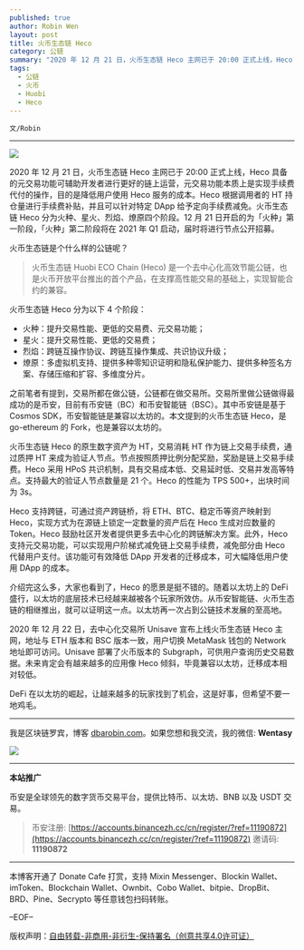 ```yaml
---
published: true
author: Robin Wen
layout: post
title: ⽕币⽣态链 Heco
category: 公链
summary: "2020 年 12 月 21 日，火币生态链 Heco 主网已于 20:00 正式上线，Heco 具备的元交易功能可辅助开发者进行更好的链上运营，元交易功能本质上是实现手续费代付的操作，目的是降低用户使用 Heco 服务的成本。Heco 根据调用者的 HT 持仓量进行手续费补贴，并且可以针对特定 DApp 给予定向手续费减免。火币生态链 Heco 分为火种、星火、烈焰、燎原四个阶段。12 月 21 日开启的为「火种」第一阶段，「火种」第二阶段将在 2021 年 Q1 启动，届时将进行节点公开招募。DeFi 在以太坊的崛起，让越来越多的玩家找到了机会，这是好事，但希望不要一地鸡毛。"
tags:
  - 公链
  - 火币
  - Huobi
  - Heco
---
```


`文/Robin`

***

![](https://cdn.dbarobin.com/oh94hqk.png)

2020 年 12 月 21 日，火币生态链 Heco 主网已于 20:00 正式上线，Heco 具备的元交易功能可辅助开发者进行更好的链上运营，元交易功能本质上是实现手续费代付的操作，目的是降低用户使用 Heco 服务的成本。Heco 根据调用者的 HT 持仓量进行手续费补贴，并且可以针对特定 DApp 给予定向手续费减免。火币生态链 Heco 分为火种、星火、烈焰、燎原四个阶段。12 月 21 日开启的为「火种」第一阶段，「火种」第二阶段将在 2021 年 Q1 启动，届时将进行节点公开招募。

火币生态链是个什么样的公链呢？

> 火币生态链 Huobi ECO Chain (Heco) 是一个去中心化高效节能公链，也是火币开放平台推出的首个产品，在支撑高性能交易的基础上，实现智能合约的兼容。

火币生态链 Heco 分为以下 4 个阶段：

* 火种：提升交易性能、更低的交易费、元交易功能；
* 星火：提升交易性能、更低的交易费；
* 烈焰：跨链互操作协议、跨链互操作集成、共识协议升级；
* 燎原：多虚拟机支持、提供多种零知识证明和隐私保护能力、提供多种签名方案、存储压缩和扩容、多维度分片。

之前笔者有提到，交易所都在做公链，公链都在做交易所。交易所里做公链做得最成功的是币安，目前有币安链（BC）和币安智能链（BSC）。其中币安链是基于 Cosmos SDK，币安智能链是兼容以太坊的。本文提到的火币生态链 Heco，是 go-ethereum 的 Fork，也是兼容以太坊的。

火币生态链 Heco 的原生数字资产为 HT，交易消耗 HT 作为链上交易手续费，通过质押 HT 来成为验证人节点。节点按照质押比例分配奖励，奖励是链上交易手续费。Heco 采用 HPoS 共识机制，具有交易成本低、交易延时低、交易并发高等特点。支持最大的验证人节点数量是 21 个。Heco 的性能为 TPS 500+，出块时间为 3s。

Heco 支持跨链，可通过资产跨链桥，将 ETH、BTC、稳定币等资产映射到 Heco，实现方式为在源链上锁定一定数量的资产后在 Heco 生成对应数量的 Token。Heco 鼓励社区开发者提供更多去中心化的跨链解决方案。此外，Heco 支持元交易功能，可以实现用户阶梯式减免链上交易手续费，减免部分由 Heco 代替用户支付。该功能可有效降低 DApp 开发者的迁移成本，可大幅降低用户使用 DApp 的成本。

介绍完这么多，大家也看到了，Heco 的愿景是挺不错的。随着以太坊上的 DeFi 盛行，以太坊的底层技术已经越来越被各个玩家所效仿。从币安智能链、火币生态链的相继推出，就可以证明这一点。以太坊再一次占到公链技术发展的至高地。

2020 年 12 月 22 日，去中心化交易所 Unisave 宣布上线火币生态链 Heco 主网，地址与 ETH 版本和 BSC 版本一致，用户切换 MetaMask 钱包的 Network 地址即可访问。Unisave 部署了火币版本的 Subgraph，可供用户查询历史交易数据。未来肯定会有越来越多的应用像 Heco 倾斜，毕竟兼容以太坊，迁移成本相对较低。

DeFi 在以太坊的崛起，让越来越多的玩家找到了机会，这是好事，但希望不要一地鸡毛。

***

我是区块链罗宾，博客 [dbarobin.com](https://dbarobin.com/)。如果您想和我交流，我的微信: **Wentasy**

![](https://cdn.dbarobin.com/v4yywe2.png)

***

**本站推广**

币安是全球领先的数字货币交易平台，提供比特币、以太坊、BNB 以及 USDT 交易。

> 币安注册: [https://accounts.binancezh.cc/cn/register/?ref=11190872](https://accounts.binancezh.cc/cn/register/?ref=11190872)
> 邀请码: **11190872**

***

本博客开通了 Donate Cafe 打赏，支持 Mixin Messenger、Blockin Wallet、imToken、Blockchain Wallet、Ownbit、Cobo Wallet、bitpie、DropBit、BRD、Pine、Secrypto 等任意钱包扫码转账。

<center>
    <div class="--donate-button"
         data-button-id="f8b9df0d-af9a-460d-8258-d3f435445075"
    ></div>
</center>

–EOF–

版权声明：[自由转载-非商用-非衍生-保持署名（创意共享4.0许可证）](http://creativecommons.org/licenses/by-nc-nd/4.0/deed.zh)